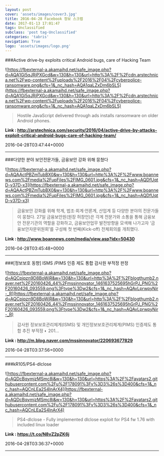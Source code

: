 ```yaml
---
layout: post
cover: 'assets/images/cover3.jpg'
title: 2016-04-28 Facebook 정보 스크랩
date: 2017-01-13 17:01:47
tags: Unclassified
subclass: 'post tag-Unclassified'
categories: 'tabris'
navigation: True
logo: 'assets/images/logo.png'
---
```


###Active drive-by exploits critical Android bugs, care of Hacking Team

![https://fbexternal-a.akamaihd.net/safe_image.php?d=AQA1Gi5qJRjPXGcd&w=130&h=130&url=http%3A%2F%2Fcdn.arstechnica.net%2Fwp-content%2Fuploads%2F2016%2F04%2Fcyberpolice-ransomware.png&cfs=1&_nc_hash=AQA1qaLZxDm6bSL5](https://fbexternal-a.akamaihd.net/safe_image.php?d=AQA1Gi5qJRjPXGcd&w=130&h=130&url=http%3A%2F%2Fcdn.arstechnica.net%2Fwp-content%2Fuploads%2F2016%2F04%2Fcyberpolice-ransomware.png&cfs=1&_nc_hash=AQA1qaLZxDm6bSL5)

>Hostile JavaScript delivered through ads installs ransomware on older Android phones.

**Link : <http://arstechnica.com/security/2016/04/active-drive-by-attacks-exploit-critical-android-bugs-care-of-hacking-team/>**

2016-04-28T03:47:44+0000

---

###다양한 분야 보안전문가들, 금융보안 강화 위해 뭉쳤다

![https://fbexternal-a.akamaihd.net/safe_image.php?d=AQAActPBZmTubBX0&w=130&h=130&url=http%3A%2F%2Fwww.boannews.com%2Fmedia%2FupFiles%2FIMG_0601.jpg&cfs=1&_nc_hash=AQDfUqtD-v37D-x3](https://fbexternal-a.akamaihd.net/safe_image.php?d=AQAActPBZmTubBX0&w=130&h=130&url=http%3A%2F%2Fwww.boannews.com%2Fmedia%2FupFiles%2FIMG_0601.jpg&cfs=1&_nc_hash=AQDfUqtD-v37D-x3)

>금융보안 강화를 위해 학계, 법조·회계·언론계, 산업계 등 다양한 분야의 전문가들이 뭉쳤다. 27일 금융보안원(원장 허창언)은 각계 전문가와 소통을 통해 금융보안 전문기관의 역할을 강화하고, 금융보안업무 발전방향을 모색해 나가고자 ‘금융보안자문위원회’를 구성해 첫 번째(Kick-off) 전체회의를 개최했다.

**Link : <http://www.boannews.com/media/view.asp?idx=50430>**

2016-04-28T03:45:48+0000

---

###[정보보호 동향] ISMS /PIMS 인증 제도 통합 감사원 부적정 판정

![https://fbexternal-a.akamaihd.net/safe_image.php?d=AQCpjpzn9D8BoWjR&w=130&h=130&url=http%3A%2F%2Fblogthumb2.naver.net%2F20160426_44%2Fmssinnovator_1461637525695hGrPJ_PNG%2F20160426_093559.png%3Ftype%3Dw2&cfs=1&_nc_hash=AQAvLprwpyNir-_R](https://fbexternal-a.akamaihd.net/safe_image.php?d=AQCpjpzn9D8BoWjR&w=130&h=130&url=http%3A%2F%2Fblogthumb2.naver.net%2F20160426_44%2Fmssinnovator_1461637525695hGrPJ_PNG%2F20160426_093559.png%3Ftype%3Dw2&cfs=1&_nc_hash=AQAvLprwpyNir-_R)

>감사원 정보보호관리체계(ISMS) 및 개인정보보호관리체계(PIMS) 인증제도 통합 추진 부적정 ◐ 201...

**Link : <http://m.blog.naver.com/mssinnovator/220693677829>**

2016-04-28T03:37:56+0000

---

###kR105/PS4-dlclose

![https://fbexternal-a.akamaihd.net/safe_image.php?d=AQDcBqymjzMSmc8j&w=130&h=130&url=https%3A%2F%2Favatars2.githubusercontent.com%2Fu%2F178091%3Fv%3D3%26s%3D400&cfs=1&_nc_hash=AQCnLEa2S4lnArX4](https://fbexternal-a.akamaihd.net/safe_image.php?d=AQDcBqymjzMSmc8j&w=130&h=130&url=https%3A%2F%2Favatars2.githubusercontent.com%2Fu%2F178091%3Fv%3D3%26s%3D400&cfs=1&_nc_hash=AQCnLEa2S4lnArX4)

>PS4-dlclose - Fully implemented dlclose exploit for PS4 fw 1.76 with included linux loader

**Link : <https://t.co/N8vZ2pZK6j>**

2016-04-28T03:36:37+0000

---

